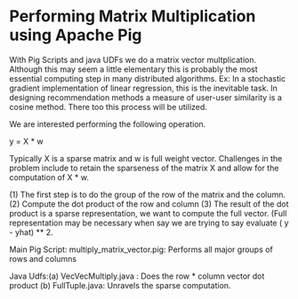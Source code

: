 Performing Matrix Multiplication using Apache Pig
==========

With Pig Scripts and java UDFs we  do a matrix vector multplication. Although this may seem a little elementary this is probably the most essential computing step in many distributed algorithms. Ex: In a stochastic gradient implementation of linear regression, this is the inevitable 
task. In designing recommendation methods a measure of user-user similarity is a cosine method. There too this process will be utilized.

We are interested performing the following operation.

y = X * w


Typically X is a sparse matrix and w is full weight vector.
Challenges in the problem include to retain the sparseness of the matrix X
and allow for the computation of X * w. 

(1) The first step is to do the group of the row of the matrix and the column.
(2) Compute the dot product of the row and column
(3) The result of the dot product is a sparse representation, we want to compute
the full vector. (Full representation may be necessary when say  we are trying to say
evaluate ( y - yhat) ** 2.

Main Pig Script:
multiply_matrix_vector.pig: Performs all major groups of rows and columns

Java Udfs:(a) VecVecMultiply.java : Does the row * column vector dot product
          (b) FullTuple.java: Unravels the sparse computation.
           
